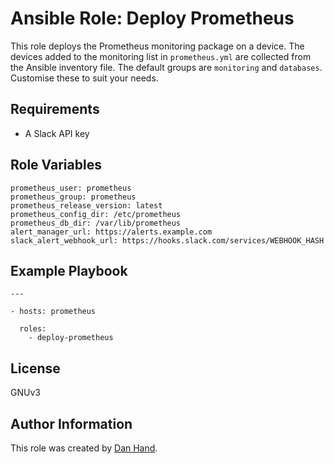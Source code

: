 # Ansible Role: Deploy Prometheus

This role deploys the Prometheus monitoring package on a device. The devices added to the monitoring list in `prometheus.yml` are collected from the Ansible inventory file. The default groups are `monitoring` and `databases`. Customise these to suit your needs.

## Requirements

- A Slack API key

## Role Variables

    prometheus_user: prometheus
    prometheus_group: prometheus
    prometheus_release_version: latest
    prometheus_config_dir: /etc/prometheus
    prometheus_db_dir: /var/lib/prometheus
    alert_manager_url: https://alerts.example.com
    slack_alert_webhook_url: https://hooks.slack.com/services/WEBHOOK_HASH

## Example Playbook

    ---

    - hosts: prometheus

      roles:
        - deploy-prometheus


## License

GNUv3

## Author Information

This role was created by [Dan Hand](https://danielhand.io).

